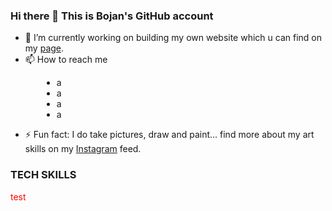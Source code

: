 ### Hi there 👋 This is Bojan's GitHub account

- 🔭 I’m currently working on building my own website which u can find on my [page](https://www.bojandukovski.com).
- 📫 How to reach me  
<div style="margin-left: 50px;">
    <ul>
        <li>
            a
        </li>
        <li>
            a
        </li>
        <li>
            a
        </li>
        <li>
            a
        </li>
    </ul>
</div>

- ⚡ Fun fact: I do take pictures, draw and paint... find more about my art skills on my [Instagram](https://www.instagram.com/ip_v5.0/) feed.

### TECH SKILLS

<p style="color:red;">test</p>


